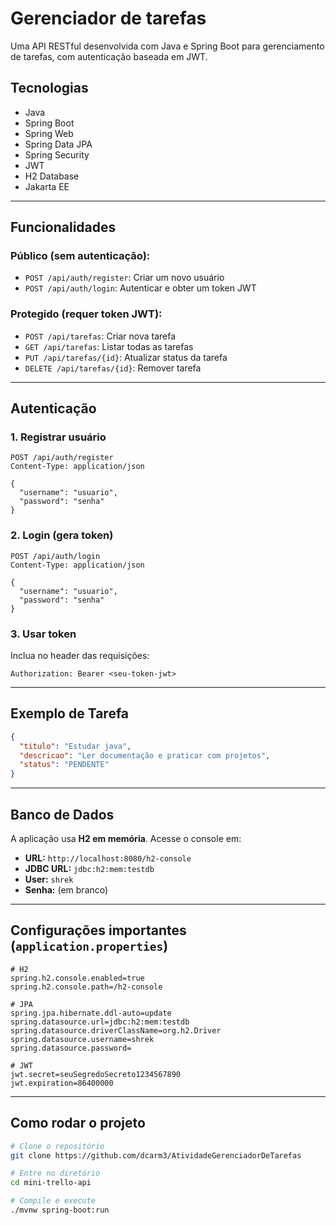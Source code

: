 # Gerenciador de tarefas

Uma API RESTful desenvolvida com Java e Spring Boot para gerenciamento de tarefas, com autenticação baseada em JWT. 

## Tecnologias

- Java 
- Spring Boot 
- Spring Web
- Spring Data JPA
- Spring Security
- JWT 
- H2 Database 
- Jakarta EE

---

## Funcionalidades

### Público (sem autenticação):
- `POST /api/auth/register`: Criar um novo usuário
- `POST /api/auth/login`: Autenticar e obter um token JWT

### Protegido (requer token JWT):
- `POST /api/tarefas`: Criar nova tarefa
- `GET /api/tarefas`: Listar todas as tarefas
- `PUT /api/tarefas/{id}`: Atualizar status da tarefa
- `DELETE /api/tarefas/{id}`: Remover tarefa

---

## Autenticação

### 1. Registrar usuário
```http
POST /api/auth/register
Content-Type: application/json

{
  "username": "usuario",
  "password": "senha"
}
```

### 2. Login (gera token)
```http
POST /api/auth/login
Content-Type: application/json

{
  "username": "usuario",
  "password": "senha"
}
```

### 3. Usar token
Inclua no header das requisições:

```
Authorization: Bearer <seu-token-jwt>
```

---

## Exemplo de Tarefa

```json
{
  "titulo": "Estudar java",
  "descricao": "Ler documentação e praticar com projetos",
  "status": "PENDENTE"
}
```

---

## Banco de Dados

A aplicação usa **H2 em memória**. Acesse o console em:

- **URL:** `http://localhost:8080/h2-console`
- **JDBC URL:** `jdbc:h2:mem:testdb`
- **User:** `shrek`
- **Senha:** (em branco)

---

## Configurações importantes (`application.properties`)

```properties
# H2
spring.h2.console.enabled=true
spring.h2.console.path=/h2-console

# JPA
spring.jpa.hibernate.ddl-auto=update
spring.datasource.url=jdbc:h2:mem:testdb
spring.datasource.driverClassName=org.h2.Driver
spring.datasource.username=shrek
spring.datasource.password=

# JWT
jwt.secret=seuSegredoSecreto1234567890
jwt.expiration=86400000  
```

---

## Como rodar o projeto

```bash
# Clone o repositório
git clone https://github.com/dcarm3/AtividadeGerenciadorDeTarefas

# Entre no diretório
cd mini-trello-api

# Compile e execute
./mvnw spring-boot:run
